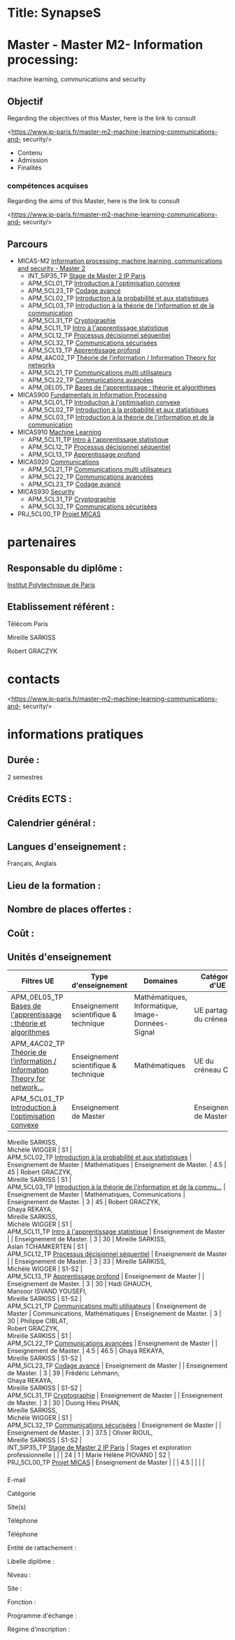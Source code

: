 # Title: SynapseS

#  [ ](/catalogue/2024-2025) Master \- Master M2- Information processing:
machine learning, communications and security

##

## Objectif

Regarding the objectives of this Master, here is the link to consult

<https://www.ip-paris.fr/master-m2-machine-learning-communications-and-
security/>

  * Contenu
  * Admission
  * Finalités

### compétences acquises

Regarding the aims of this Master, here is the link to consult

<https://www.ip-paris.fr/master-m2-machine-learning-communications-and-
security/>

##  Parcours

  * MICAS-M2 [Information processing: machine learning, communications and security - Master 2](/catalogue/2024-2025/parcours/3009/MICAS-M2-information-processing-machine-learning-communications-and-security-master-2?from=D2065)
    * INT_5IP35_TP [Stage de Master 2 IP Paris](/catalogue/2024-2025/ue/2364/INT-5IP35-TP-stage-de-master-2-ip-paris?from=D2065)
    * APM_5CL01_TP [Introduction à l'optimisation convexe](/catalogue/2024-2025/ue/14989/APM-5CL01-TP-introduction-a-l-optimisation-convexe?from=D2065)
    * APM_5CL23_TP [Codage avancé](/catalogue/2024-2025/ue/14998/APM-5CL23-TP-codage-avance?from=D2065)
    * APM_5CL02_TP [Introduction à la probabilité et aux statistiques](/catalogue/2024-2025/ue/14990/APM-5CL02-TP-introduction-a-la-probabilite-et-aux-statistiques?from=D2065)
    * APM_5CL03_TP [Introduction à la théorie de l'information et de la communication](/catalogue/2024-2025/ue/14991/APM-5CL03-TP-introduction-a-la-theorie-de-l-information-et-de-la-communication?from=D2065)
    * APM_5CL31_TP [Cryptographie](/catalogue/2024-2025/ue/14999/APM-5CL31-TP-cryptographie?from=D2065)
    * APM_5CL11_TP [Intro à l'apprentissage statistique](/catalogue/2024-2025/ue/14993/APM-5CL11-TP-intro-a-l-apprentissage-statistique?from=D2065)
    * APM_5CL12_TP [Processus décisionnel séquentiel](/catalogue/2024-2025/ue/14994/APM-5CL12-TP-processus-decisionnel-sequentiel?from=D2065)
    * APM_5CL32_TP [Communications sécurisées](/catalogue/2024-2025/ue/15000/APM-5CL32-TP-communications-securisees?from=D2065)
    * APM_5CL13_TP [Apprentissage profond](/catalogue/2024-2025/ue/14995/APM-5CL13-TP-apprentissage-profond?from=D2065)
    * APM_4AC02_TP [Théorie de l’information / Information Theory for networks](/catalogue/2024-2025/ue/2103/APM-4AC02-TP-theorie-de-l-information-information-theory-for-networks?from=D2065)
    * APM_5CL21_TP [Communications multi utilisateurs](/catalogue/2024-2025/ue/14996/APM-5CL21-TP-communications-multi-utilisateurs?from=D2065)
    * APM_5CL22_TP [Communications avancées](/catalogue/2024-2025/ue/14997/APM-5CL22-TP-communications-avancees?from=D2065)
    * APM_0EL05_TP [Bases de l'apprentissage : théorie et algorithmes](/catalogue/2024-2025/ue/17414/APM-0EL05-TP-bases-de-l-apprentissage-theorie-et-algorithmes?from=D2065)
  * MICAS900 [Fundamentals in Information Processing](/catalogue/2024-2025/parcours/3085/MICAS900-fundamentals-in-information-processing?from=D2065)
    * APM_5CL01_TP [Introduction à l'optimisation convexe](/catalogue/2024-2025/ue/14989/APM-5CL01-TP-introduction-a-l-optimisation-convexe?from=D2065)
    * APM_5CL02_TP [Introduction à la probabilité et aux statistiques](/catalogue/2024-2025/ue/14990/APM-5CL02-TP-introduction-a-la-probabilite-et-aux-statistiques?from=D2065)
    * APM_5CL03_TP [Introduction à la théorie de l'information et de la communication](/catalogue/2024-2025/ue/14991/APM-5CL03-TP-introduction-a-la-theorie-de-l-information-et-de-la-communication?from=D2065)
  * MICAS910 [Machine Learning](/catalogue/2024-2025/parcours/3087/MICAS910-machine-learning?from=D2065)
    * APM_5CL11_TP [Intro à l'apprentissage statistique](/catalogue/2024-2025/ue/14993/APM-5CL11-TP-intro-a-l-apprentissage-statistique?from=D2065)
    * APM_5CL12_TP [Processus décisionnel séquentiel](/catalogue/2024-2025/ue/14994/APM-5CL12-TP-processus-decisionnel-sequentiel?from=D2065)
    * APM_5CL13_TP [Apprentissage profond](/catalogue/2024-2025/ue/14995/APM-5CL13-TP-apprentissage-profond?from=D2065)
  * MICAS920 [Communications](/catalogue/2024-2025/parcours/3099/MICAS920-communications?from=D2065)
    * APM_5CL21_TP [Communications multi utilisateurs](/catalogue/2024-2025/ue/14996/APM-5CL21-TP-communications-multi-utilisateurs?from=D2065)
    * APM_5CL22_TP [Communications avancées](/catalogue/2024-2025/ue/14997/APM-5CL22-TP-communications-avancees?from=D2065)
    * APM_5CL23_TP [Codage avancé](/catalogue/2024-2025/ue/14998/APM-5CL23-TP-codage-avance?from=D2065)
  * MICAS930 [Security](/catalogue/2024-2025/parcours/3100/MICAS930-security?from=D2065)
    * APM_5CL31_TP [Cryptographie](/catalogue/2024-2025/ue/14999/APM-5CL31-TP-cryptographie?from=D2065)
    * APM_5CL32_TP [Communications sécurisées](/catalogue/2024-2025/ue/15000/APM-5CL32-TP-communications-securisees?from=D2065)
  * PRJ_5CL00_TP [Projet MICAS](/catalogue/2024-2025/ue/22056/PRJ-5CL00-TP-projet-micas?from=D2065)

# partenaires

## Responsable du diplôme :

[Institut Polytechnique de Paris](https://www.ip-paris.fr/)

## Etablissement référent :

Télécom Paris

Mireille SARKISS

Robert GRACZYK

# contacts

<https://www.ip-paris.fr/master-m2-machine-learning-communications-and-
security/>

# informations pratiques

## Durée :

2 semestres

## Crédits ECTS :

## Calendrier général :

## Langues d'enseignement :

Français, Anglais

## Lieu de la formation :

## Nombre de places offertes :

## Coût :

##  Unités d'enseignement

Filtres  UE | Type d'enseignement | Domaines | Catégorie d'UE | Credit Ects | Volume horaire | Responsables | Periode de programmation | Site pédagogique  
---|---|---|---|---|---|---|---|---  
APM_0EL05_TP [ Bases de l'apprentissage : théorie et algorithmes](/catalogue/2024-2025/ue/17414/APM-0EL05-TP-bases-de-l-apprentissage-theorie-et-algorithmes?from=D2065 "Bases de l'apprentissage : théorie et algorithmes") | Enseignement scientifique & technique | Mathématiques, Informatique, Image-Données-Signal | UE partagée du créneau D. | 2.5 | 24 | Aslan TCHAMKERTEN | S1-P1 |  [ ](https://www.tchamkerten.com/micas911-si221)  
APM_4AC02_TP [ Théorie de l’information / Information Theory for network...](/catalogue/2024-2025/ue/2103/APM-4AC02-TP-theorie-de-l-information-information-theory-for-networks?from=D2065 "Théorie de l’information / Information Theory for networks") | Enseignement scientifique & technique | Mathématiques | UE du créneau C. |  | 24 | Robert GRACZYK | S1-P1 |  [ ](https://www.tchamkerten.com/information-theory)  
APM_5CL01_TP [ Introduction à l'optimisation convexe](/catalogue/2024-2025/ue/14989/APM-5CL01-TP-introduction-a-l-optimisation-convexe?from=D2065 "Introduction à l'optimisation convexe") | Enseignement de Master |  | Enseignement de Master. | 3 | 30 | Hadi GHAUCH,  
Mireille SARKISS,  
Michèle WIGGER | S1 |  [ ](https://ecampus.paris-saclay.fr/course/view.php?id=31523)  
APM_5CL02_TP [ Introduction à la probabilité et aux statistiques](/catalogue/2024-2025/ue/14990/APM-5CL02-TP-introduction-a-la-probabilite-et-aux-statistiques?from=D2065 "Introduction à la probabilité et aux statistiques") | Enseignement de Master | Mathématiques | Enseignement de Master. | 4.5 | 45 | Robert GRACZYK,  
Mireille SARKISS | S1 |  [ ](https://ecampus.paris-saclay.fr/course/view.php?id=30444)  
APM_5CL03_TP [ Introduction à la théorie de l'information et de la commu...](/catalogue/2024-2025/ue/14991/APM-5CL03-TP-introduction-a-la-theorie-de-l-information-et-de-la-communication?from=D2065 "Introduction à la théorie de l'information et de la communication") | Enseignement de Master | Mathématiques, Communications | Enseignement de Master. | 3 | 45 | Robert GRACZYK,  
Ghaya REKAYA,  
Mireille SARKISS,  
Michèle WIGGER | S1 |  [ ](https://ecampus.paris-saclay.fr/course/view.php?id=34750)  
APM_5CL11_TP [ Intro à l'apprentissage statistique](/catalogue/2024-2025/ue/14993/APM-5CL11-TP-intro-a-l-apprentissage-statistique?from=D2065 "Intro à l'apprentissage statistique") | Enseignement de Master |  | Enseignement de Master. | 3 | 30 | Mireille SARKISS,  
Aslan TCHAMKERTEN | S1 |   
APM_5CL12_TP [ Processus décisionnel séquentiel](/catalogue/2024-2025/ue/14994/APM-5CL12-TP-processus-decisionnel-sequentiel?from=D2065 "Processus décisionnel séquentiel") | Enseignement de Master |  | Enseignement de Master. | 3 | 33 | Mireille SARKISS,  
Michèle WIGGER | S1-S2 |  [ ](https://ecampus.paris-saclay.fr/course/view.php?id=32267)  
APM_5CL13_TP [ Apprentissage profond](/catalogue/2024-2025/ue/14995/APM-5CL13-TP-apprentissage-profond?from=D2065 "Apprentissage profond") | Enseignement de Master |  | Enseignement de Master. | 3 | 30 | Hadi GHAUCH,  
Mansoor ISVAND YOUSEFI,  
Mireille SARKISS | S1-S2 |   
APM_5CL21_TP [ Communications multi utilisateurs](/catalogue/2024-2025/ue/14996/APM-5CL21-TP-communications-multi-utilisateurs?from=D2065 "Communications multi utilisateurs") | Enseignement de Master | Communications, Mathématiques | Enseignement de Master. | 3 | 30 | Philippe CIBLAT,  
Robert GRACZYK,  
Mireille SARKISS | S1 |  [ ](https://ecampus.paris-saclay.fr/course/view.php?id=30443)  
APM_5CL22_TP [ Communications avancées](/catalogue/2024-2025/ue/14997/APM-5CL22-TP-communications-avancees?from=D2065 "Communications avancées") | Enseignement de Master |  | Enseignement de Master. | 4.5 | 46.5 | Ghaya REKAYA,  
Mireille SARKISS | S1-S2 |  [ ](https://ecampus.paris-saclay.fr/course/view.php?id=40387)  
APM_5CL23_TP [ Codage avancé](/catalogue/2024-2025/ue/14998/APM-5CL23-TP-codage-avance?from=D2065 "Codage avancé") | Enseignement de Master |  | Enseignement de Master. | 3 | 39 | Frédéric Lehmann,  
Ghaya REKAYA,  
Mireille SARKISS | S1-S2 |  [ ](https://ecampus.paris-saclay.fr/course/view.php?id=43943)  
APM_5CL31_TP [ Cryptographie](/catalogue/2024-2025/ue/14999/APM-5CL31-TP-cryptographie?from=D2065 "Cryptographie") | Enseignement de Master |  | Enseignement de Master. | 3 | 30 | Duong Hieu PHAN,  
Mireille SARKISS,  
Michèle WIGGER | S1 |  [ ](https://ecampus.paris-saclay.fr/course/view.php?id=32268)  
APM_5CL32_TP [ Communications sécurisées](/catalogue/2024-2025/ue/15000/APM-5CL32-TP-communications-securisees?from=D2065 "Communications sécurisées") | Enseignement de Master |  | Enseignement de Master. | 3 | 37.5 | Olivier RIOUL,  
Mireille SARKISS | S1-S2 |  [ ](https://ecampus.paris-saclay.fr/course/view.php?id=43942)  
INT_5IP35_TP [ Stage de Master 2 IP Paris](/catalogue/2024-2025/ue/2364/INT-5IP35-TP-stage-de-master-2-ip-paris?from=D2065 "Stage de Master 2 IP Paris") | Stages et exploration professionnelle |  |  | 24 | 1 | Marie Hélène PIOVANO | S2 |   
PRJ_5CL00_TP [ Projet MICAS](/catalogue/2024-2025/ue/22056/PRJ-5CL00-TP-projet-micas?from=D2065 "Projet MICAS") | Enseignement de Master |  |  | 4.5 |  |  |  |   
  
###

E-mail

Catégorie

Site(s)

Téléphone

Téléphone

Entité de rattachement :

Libelle diplôme :

Niveau :

Site :

Fonction :

Programme d'échange :

Régime d'inscription :

